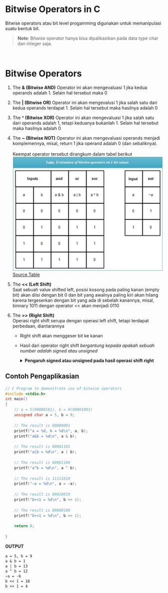 #  Bitwise Operators in C

Bitwise operators atau bit level progamming digunakan untuk memanipulasi suatu bentuk bit.

> <b>Note</b>: Bitwise operator hanya bisa dipalikasikan pada data type char dan integer saja.

<br>

# Bitwise Operators
1. The **& (Bitwise AND)**
   Operator ini akan mengevaluasi 1 jika kedua operands adalah 1. Selain hal tersebut maka 0
2. The **| (Bitwise OR)**
   Operator ini akan mengevalusi 1 jika salah satu dari kedua operands terdapat 1. Selain hal tersebut maka hasilnya adalah 0
3. The **^ (Bitwise XOR)**
   Operator ini akan mengevaluasi 1 jika salah satu dari operands adalah 1, tetapi keduanya bukanlah 1. Selain hal tersebut maka hasilnya adalah 0
4. The **~ (Bitwise NOT)**
   Operator ini akan mengevaluasi operands menjadi komplemennya, misal, return 1 jika operand adalah 0 (dan sebaliknya).
   <br><br>
   Keempat operator tersebut dirangkum dalam tabel berikut
   ![Table logical Operator](img/Table-Evaluation-of-bitwise-operators-on-1-bit-values.jpg)
   [Source Table](https://ecomputernotes.com/what-is-c/operator/c-bitwise-operators)

5. The **<< (Left Shift)**
    <br>
   Saat sebuah value shifted left, posisi kosong pada paling kanan (empty bit) akan diisi dengan bit 0 dan bit yang awalnya paling kiri akan hilang karena tergeserkan dengan bit yang ada di sebelah kanannya, misal, binnary 1011 dengan operator << akan menjadi 0110
6. The **>> (Right Shift)**
    <br>
   Operasi right shift serupa dengan operasi left shift, tetapi terdapat perbedaan, diantarannya
   - Right shift akan menggeser bit ke kanan
   - Hasil dari operator right shift *bergantung kepada apakah sebuah number adalah signed atau unsigned*

        <details><summary><b>Pengaruh signed atau unsigned pada hasil operasi shift right</b></summary>

        Pada unsigned number, operasi shift right akan mengisi bit paling kiri (empty bit) dengan bit 0. Shift ini dipanggi **The Logical Right Shift.**

        Pada signed number, operasi shift berjalan seperti biasanya, tetapi bit yang menjadi signed akan ter-copy dan akan mengisi empty bit. Operasi ini dipanggil **Arithmetic Right Shift**. Contoh,
        ```
        a adalah 1011
        b adalah 0111

        maka

        a >> 2 akan menjadi 1110
        b >> 2 akan menjadi 0001
        ```
        ![Shift Operation](img/Effect-of-bitwise-not-left-shift-and-right-shift-operators-on-4-bit-int.jpg)
        [Source Table](https://ecomputernotes.com/what-is-c/operator/c-bitwise-operators)
        </details>

## Contoh Pengaplikasian
```C
// C Program to demonstrate use of bitwise operators
#include <stdio.h>
int main()
{
	// a = 5(00000101), b = 9(00001001)
	unsigned char a = 5, b = 9;

	// The result is 00000001
	printf("a = %d, b = %d\n", a, b);
	printf("a&b = %d\n", a & b);

	// The result is 00001101
	printf("a|b = %d\n", a | b);

	// The result is 00001100
	printf("a^b = %d\n", a ^ b);

	// The result is 11111010
	printf("~a = %d\n", a = ~a);

	// The result is 00010010
	printf("b<<1 = %d\n", b << 1);

	// The result is 00000100
	printf("b>>1 = %d\n", b >> 1);

	return 0;

}
```

**OUTPUT**
```
a = 5, b = 9
a & b = 1
a | b = 13
a ^ b = 12
~a = -6
b << 1 = 18
b >> 1 = 4
```
